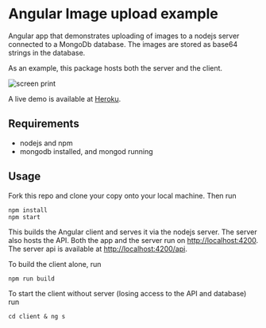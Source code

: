# Angular Image upload example

Angular app that demonstrates uploading of images to a nodejs server connected to a MongoDb database. 
The images are stored as base64 strings in the database.

As an example, this package hosts both the server and the client.

![screen print](https://github.com/avansinformatica/angular-ivt2-examples/blob/master/angular/angular-fileupload/doc/imageupload.png)

A live demo is available at [Heroku](https://angular-imageupload.herokuapp.com). 

## Requirements
- nodejs and npm
- mongodb installed, and mongod running

## Usage
Fork this repo and clone your copy onto your local machine. 
Then run
```
npm install
npm start
```
This builds the Angular client and serves it via the nodejs server. The server also hosts the API.
Both the app and the server run on [http://localhost:4200](http://localhost:4200). The server api is available at [http://localhost:4200/api](http://localhost:4200/api).

To build the client alone, run
```
npm run build
```
To start the client without server (losing access to the API and database) run
```
cd client & ng s
```
